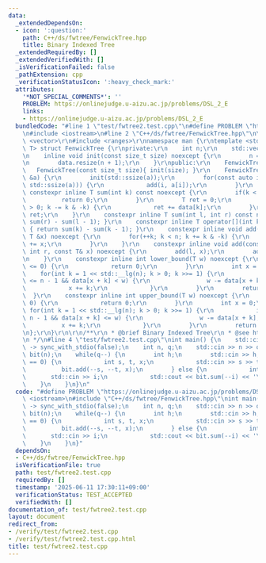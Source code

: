 ```yaml
---
data:
  _extendedDependsOn:
  - icon: ':question:'
    path: C++/ds/fwtree/FenwickTree.hpp
    title: Binary Indexed Tree
  _extendedRequiredBy: []
  _extendedVerifiedWith: []
  _isVerificationFailed: false
  _pathExtension: cpp
  _verificationStatusIcon: ':heavy_check_mark:'
  attributes:
    '*NOT_SPECIAL_COMMENTS*': ''
    PROBLEM: https://onlinejudge.u-aizu.ac.jp/problems/DSL_2_E
    links:
    - https://onlinejudge.u-aizu.ac.jp/problems/DSL_2_E
  bundledCode: "#line 1 \"test/fwtree2.test.cpp\"\n#define PROBLEM \"https://onlinejudge.u-aizu.ac.jp/problems/DSL_2_E\"\
    \n#include <iostream>\n#line 2 \"C++/ds/fwtree/FenwickTree.hpp\"\n\r\n#include\
    \ <vector>\r\n#include <ranges>\r\nnamespace man {\r\ntemplate <std::integral\
    \ T> struct FenwickTree {\r\nprivate:\r\n    int n;\r\n    std::vector<T> data;\r\
    \n    inline void init(const size_t size) noexcept {\r\n        n = size + 2;\r\
    \n        data.resize(n + 1);\r\n    }\r\npublic:\r\n    FenwickTree(){}\r\n \
    \   FenwickTree(const size_t size){ init(size); }\r\n    FenwickTree(const std::vector<T>\
    \ &a) {\r\n        init(std::ssize(a));\r\n        for(const auto i: std::views::iota(0,\
    \ std::ssize(a))) {\r\n            add(i, a[i]);\r\n        }\r\n    }\r\n   \
    \ constexpr inline T sum(int k) const noexcept {\r\n        if(k < 0) {\r\n  \
    \          return 0;\r\n        }\r\n        T ret = 0;\r\n        for(++k; k\
    \ > 0; k -= k & -k) {\r\n            ret += data[k];\r\n        }\r\n        return\
    \ ret;\r\n    }\r\n    constexpr inline T sum(int l, int r) const noexcept { return\
    \ sum(r) - sum(l - 1); }\r\n    constexpr inline T operator[](int k) const noexcept\
    \ { return sum(k) - sum(k - 1); }\r\n    constexpr inline void add(int k, const\
    \ T &x) noexcept {\r\n        for(++k; k < n; k += k & -k) {\r\n            data[k]\
    \ += x;\r\n        }\r\n    }\r\n    constexpr inline void add(const int l, const\
    \ int r, const T& x) noexcept {\r\n        add(l, x);\r\n        add(r + 1, -x);\r\
    \n    }\r\n    constexpr inline int lower_bound(T w) noexcept {\r\n        if(w\
    \ <= 0) {\r\n            return 0;\r\n        }\r\n        int x = 0;\r\n    \
    \    for(int k = 1 << std::__lg(n); k > 0; k >>= 1) {\r\n            if(x + k\
    \ <= n - 1 && data[x + k] < w) {\r\n                w -= data[x + k];\r\n    \
    \            x += k;\r\n            }\r\n        }\r\n        return x;\r\n  \
    \  }\r\n    constexpr inline int upper_bound(T w) noexcept {\r\n        if(w <\
    \ 0) {\r\n            return 0;\r\n        }\r\n        int x = 0;\r\n       \
    \ for(int k = 1 << std::__lg(n); k > 0; k >>= 1) {\r\n            if(x + k <=\
    \ n - 1 && data[x + k] <= w) {\r\n                w -= data[x + k];\r\n      \
    \          x += k;\r\n            }\r\n        }\r\n        return x;\r\n    }\r\
    \n};\r\n}\r\n\r\n/**\r\n * @brief Binary Indexed Tree\r\n * @see https://nyaannyaan.github.io/library/data-structure/binary-indexed-tree.hpp\r\
    \n */\n#line 4 \"test/fwtree2.test.cpp\"\nint main() {\n    std::cin.tie(nullptr)\
    \ -> sync_with_stdio(false);\n    int n, q;\n    std::cin >> n >> q;\n    man::FenwickTree<int64_t>\
    \ bit(n);\n    while(q--) {\n        int h;\n        std::cin >> h;\n        if(h\
    \ == 0) {\n            int s, t, x;\n            std::cin >> s >> t >> x;\n  \
    \          bit.add(--s, --t, x);\n        } else {\n            int i;\n     \
    \       std::cin >> i;\n            std::cout << bit.sum(--i) << '\\n';\n    \
    \    }\n    }\n}\n"
  code: "#define PROBLEM \"https://onlinejudge.u-aizu.ac.jp/problems/DSL_2_E\"\n#include\
    \ <iostream>\n#include \"C++/ds/fwtree/FenwickTree.hpp\"\nint main() {\n    std::cin.tie(nullptr)\
    \ -> sync_with_stdio(false);\n    int n, q;\n    std::cin >> n >> q;\n    man::FenwickTree<int64_t>\
    \ bit(n);\n    while(q--) {\n        int h;\n        std::cin >> h;\n        if(h\
    \ == 0) {\n            int s, t, x;\n            std::cin >> s >> t >> x;\n  \
    \          bit.add(--s, --t, x);\n        } else {\n            int i;\n     \
    \       std::cin >> i;\n            std::cout << bit.sum(--i) << '\\n';\n    \
    \    }\n    }\n}"
  dependsOn:
  - C++/ds/fwtree/FenwickTree.hpp
  isVerificationFile: true
  path: test/fwtree2.test.cpp
  requiredBy: []
  timestamp: '2025-06-11 17:30:11+09:00'
  verificationStatus: TEST_ACCEPTED
  verifiedWith: []
documentation_of: test/fwtree2.test.cpp
layout: document
redirect_from:
- /verify/test/fwtree2.test.cpp
- /verify/test/fwtree2.test.cpp.html
title: test/fwtree2.test.cpp
---
```


